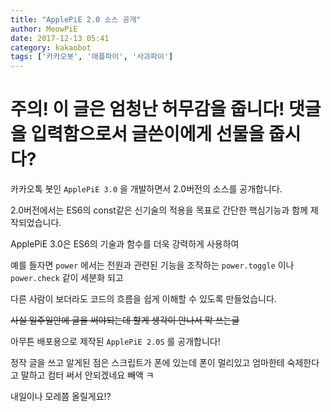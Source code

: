 ```yaml
---
title: "ApplePiE 2.0 소스 공개"
author: MeowPiE
date: 2017-12-13 05:41
category: kakaobot
tags: ['카카오봇', '애플파이', '사과파이']
---
```


# 주의! 이 글은 엄청난 허무감을 줍니다! 댓글을 입력함으로서 글쓴이에게 선물을 줍시다?

카카오톡 봇인 `ApplePiE 3.0` 을 개발하면서 2.0버전의 소스를 공개합니다.

2.0버전에서는 ES6의 const같은 신기술의 적용을 목표로 간단한 핵심기능과 함께 제작되었습니다.

ApplePiE 3.0은 ES6의 기술과 함수를 더욱 강력하게 사용하여

예를 들자면 `power` 에서는 전원과 관련된 기능을 조작하는 `power.toggle` 이나 `power.check` 같이 세분화 되고

다른 사람이 보더라도 코드의 흐름을 쉽게 이해할 수 있도록 만들었습니다.

~~사실 일주일안에 글을 써야되는데 할게 생각이 안나서 막 쓰는글~~

아무튼 배포용으로 제작된 `ApplePiE 2.0S` 를 공개합니다!

정작 글을 쓰고 알게된 점은 스크립트가 폰에 있는데 폰이 멀리있고 엄마한테 숙제한다고 말하고 컴터 써서 안되겠네요 빼액 ㅋ

내일이나 모레쯤 올릴게요!?
